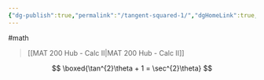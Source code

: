 ```yaml
---
{"dg-publish":true,"permalink":"/tangent-squared-1/","dgHomeLink":true,"dgPassFrontmatter":false,"dgShowLocalGraph":true}
---
```


#math 
> [[MAT 200 Hub - Calc II|MAT 200 Hub - Calc II]]

$$
\boxed{\tan^{2}\theta + 1 = \sec^{2}\theta}
$$